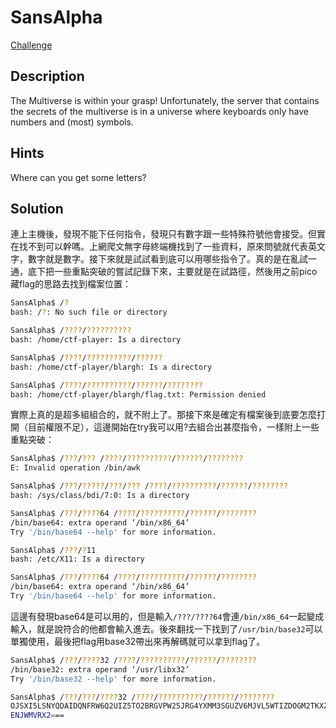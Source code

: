 
# SansAlpha
[Challenge](https://play.picoctf.org/practice/challenge/436)

## Description

The Multiverse is within your grasp! Unfortunately, the server that contains the secrets of the multiverse is in a universe where keyboards only have numbers and (most) symbols.

## Hints

Where can you get some letters?

## Solution

連上主機後，發現不能下任何指令，發現只有數字跟一些特殊符號他會接受。但實在找不到可以幹嗎。上網爬文無字母終端機找到了一些資料，原來問號就代表英文字，數字就是數字。接下來就是試試看到底可以用哪些指令了。真的是在亂試一通，底下把一些重點突破的嘗試記錄下來，主要就是在試路徑，然後用之前pico藏flag的思路去找到檔案位置：

```bash
SansAlpha$ /?
bash: /?: No such file or directory

SansAlpha$ /????/??????????
bash: /home/ctf-player: Is a directory

SansAlpha$ /????/??????????/??????
bash: /home/ctf-player/blargh: Is a directory

SansAlpha$ /????/??????????/??????/????????
bash: /home/ctf-player/blargh/flag.txt: Permission denied
```

實際上真的是超多組組合的，就不附上了。那接下來是確定有檔案後到底要怎麼打開（目前權限不足），這邊開始在try我可以用?去組合出甚麼指令，一樣附上一些重點突破：

```bash
SansAlpha$ /???/??? /????/??????????/??????/????????
E: Invalid operation /bin/awk

SansAlpha$ /???/?????/???/??? /????/??????????/??????/????????
bash: /sys/class/bdi/7:0: Is a directory

SansAlpha$ /???/????64 /????/??????????/??????/????????
/bin/base64: extra operand ‘/bin/x86_64’
Try '/bin/base64 --help' for more information.

SansAlpha$ /???/?11
bash: /etc/X11: Is a directory

SansAlpha$ /???/????64 /????/??????????/??????/????????
/bin/base64: extra operand ‘/bin/x86_64’
Try '/bin/base64 --help' for more information.
```

這邊有發現base64是可以用的，但是輸入`/???/????64`會連`/bin/x86_64`一起變成輸入，就是說符合的他都會輸入進去。後來翻找一下找到了`/usr/bin/base32`可以單獨使用，最後把flag用base32帶出來再解碼就可以拿到flag了。

```bash
SansAlpha$ /???/????32 /????/??????????/??????/????????
/bin/base32: extra operand ‘/usr/libx32’
Try '/bin/base32 --help' for more information.

SansAlpha$ /???/???/????32 /????/??????????/??????/????????
OJSXI5LSNYQDAIDQNFRW6Q2UIZ5TO2BRGVPW25JRG4YXMM3SGUZV6MJVL5WTIZDOGM2TKXZRGQ2T
ENJWMVRX2===
```
